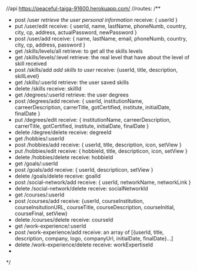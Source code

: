 //api https://peaceful-taiga-91600.herokuapp.com/
//routes:
/**
 * post /user *retrieve the user personal information* receive: { userId }
 * put /user/edit receive: { userId, name, lastName, phoneNumb, country, city, cp, address, actualPassword, newPassword }
 * post /user/add receive: { name, lastName, email, phoneNumb, country, city, cp, address, password }
 * get /skills/levels/all retrieve: to get all the skills levels
 * get /skills/levels/:level retrieve: the real level that have about the level of skill received
 * post /skills/add *add skills to user* receive: {userId, title, description, skillLevel}
 * get /skills/:userId retrieve: the user saved skills
 * delete /skills receive: skillId
 * get /degrees/:userId retrieve: the user degrees
 * post /degrees/add receive: { userId, institutionName, carreerDescription, carrerTitle, gotCertified, institute, initialDate, finalDate }
 * put /degrees/edit receive: { institutionName, carreerDescription, carrerTitle, gotCertified, institute, initialDate, finalDate }
 * delete /degree/delete receive: degreeId
 * get /hobbies/:userId 
 * post /hobbies/add receive: { userId, title, description, icon, setView }
 * put /hobbies/edit receive: { hobbieId, title, descripticon, icon, setView }
 * delete /hobbies/delete receive: hobbieId
 * get /goals/:userId
 * post /goals/add receive: { userId, descripticon, setView }
 * delete /goals/delete receive: goalId
 * post /social-network/add receive: { userId, networkName, networkLink }
 * delete /social-network/delete receive: socialNetworkId
 * get /courses/:userId
 * post /courses/add receive: {userId, courseInstitution, courseInsitutionURL, courseTitle, courseDescription, courseInitial, courseFinal, setView}
 * delete /courses/delete receive: courseId
 * get /work-experience/:userId
 * post /work-experience/add receive: an array of [{userId, title, description, company, logo, companyUrl, initialDate, finalDate}...]
 * delete /work-experience/delete receive: workExpertiseId
 * 
 */
